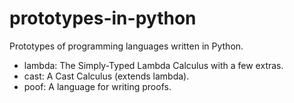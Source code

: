 # prototypes-in-python
Prototypes of programming languages written in Python.

* lambda: The Simply-Typed Lambda Calculus with a few extras.
* cast: A Cast Calculus (extends lambda).
* poof: A language for writing proofs.
